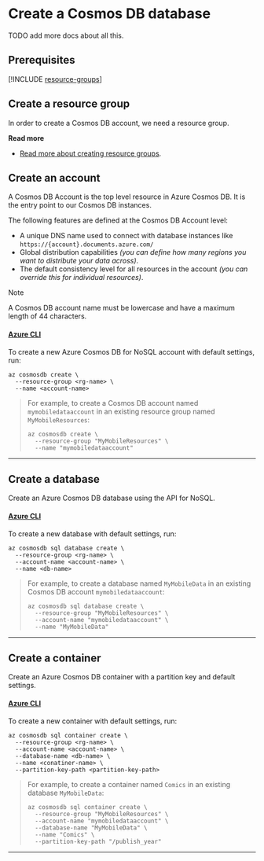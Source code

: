 # Create a Cosmos DB database

TODO add more docs about all this.

## Prerequisites

[!INCLUDE [resource-groups](../../../includes/azure-cli-prereqs.md)]

## Create a resource group

In order to create a Cosmos DB account, we need a resource group.

**Read more**

* [Read more about creating resource groups](../../../azure/resource-groups.md).

## Create an account

A Cosmos DB Account is the top level resource in Azure Cosmos DB. It is the entry point to our Cosmos DB instances.

The following features are defined at the Cosmos DB Account level:

* A unique DNS name used to connect with database instances like  
  `https://{account}.documents.azure.com/`
* Global distribution capabilities _(you can define how many regions you want to distribute your data across)_.
* The default consistency level for all resources in the account _(you can override this for individual resources)_.


> [!NOTE]
> A Cosmos DB account name must be lowercase and have a maximum length of 44 characters.

#### [Azure CLI](#tab/azure-cli)

To create a new Azure Cosmos DB for NoSQL account with default settings, run:

```
az cosmosdb create \
  --resource-group <rg-name> \
  --name <account-name>
```
> For example, to create a Cosmos DB account named `mymobiledataaccount` in an existing resource group named `MyMobileResources`:
>
> ```
> az cosmosdb create \
>   --resource-group "MyMobileResources" \
>   --name "mymobiledataaccount"
> ```
---

## Create a database

Create an Azure Cosmos DB database using the API for NoSQL.

#### [Azure CLI](#tab/azure-cli)

To create a new database with default settings, run:

```
az cosmosdb sql database create \
  --resource-group <rg-name> \
  --account-name <account-name> \
  --name <db-name>
```
> For example, to create a database named `MyMobileData` in an existing Cosmos DB account `mymobiledataaccount`:
>
> ```
> az cosmosdb sql database create \
>   --resource-group "MyMobileResources" \
>   --account-name "mymobiledataaccount" \
>   --name "MyMobileData"
> ```
---

## Create a container

Create an Azure Cosmos DB container with a partition key and default settings.

#### [Azure CLI](#tab/azure-cli)

To create a new container with default settings, run:

```
az cosmosdb sql container create \
  --resource-group <rg-name> \
  --account-name <account-name> \
  --database-name <db-name> \
  --name <conatiner-name> \
  --partition-key-path <partition-key-path>
```
> For example, to create a container named `Comics` in an existing database `MyMobileData`:
>
> ```
> az cosmosdb sql container create \
>   --resource-group "MyMobileResources" \
>   --account-name "mymobiledataaccount" \
>   --database-name "MyMobileData" \
>   --name "Comics" \
>   --partition-key-path "/publish_year"
> ```
---
